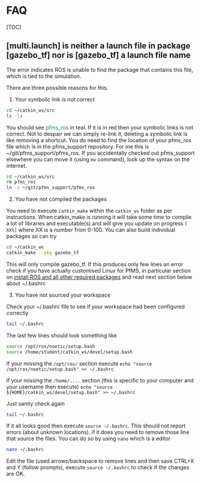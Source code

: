 

FAQ
=========================

[TOC]

## [multi.launch] is neither a launch file in package [gazebo_tf] nor is [gazebo_tf] a launch file name

The error indicates ROS is unable to find the package that contains this file, which is tied to the simulation.

There are three possible reasons for this.

1) Your symbolic link is not correct

```bash
cd ~/catkin_ws/src
ls -la 
```
You should see <span style="color:teal">pfms_ros</span> in teal. If it is in red then your symbolic links is not correct. Not to despair we can simply re-link it, deleting a symbolic link is like removing a shortcut. You do need to find the location of your pfms_ros file which is in the pfms_support repository. For me this is ~/git/pfms_support/pfms_ros. If you accidentally checked out pfms_support elsewhere you can move it (using `mv` command), look up the syntax on the internet.

```bash
cd ~/catkin_ws/src
rm pfms_ros
ln -s ~/git/pfms_support/pfms_ros 
```
2) You have not compiled the packages

You need to execute `catkin_make` within the `catkin_ws` folder as per instructions. When catkin_make is running it will take some time to compile a lot of libraries and executable(s) and will give you update on progress `[ XX%]` where XX is a number from 0-100. You can also build individual packages so can try

```bash
cd ~/catkin_ws
catkin_make --pkg gazebo_tf
```

This will only compile gazebo_tf. If this produces only few lines an error check if you have actually customised Linux for PfMS, in particular section on [install ROS and all other required packages](https://canvas.uts.edu.au/courses/26214/pages/customising-linux-install-for-pfms?wrap=1) and read next section below about ~/.bashrc

3. You have not sourced your workspace

Check your ~/.bashrc file to see if your workspace had been configured correctly

```bash
tail ~/.bashrc
```

The last few lines should look something like

```bash
source /opt/ros/noetic/setup.bash
source /home/student/catkin_ws/devel/setup.bash
```

If your missing the `/opt/ros/` section execute `echo "source /opt/ros/noetic/setup.bash" >> ~/.bashrc`

If your missing the `/home/....` section (this is specific to your computer and your username then execute) `echo "source ${HOME}/catkin_ws/devel/setup.bash" >> ~/.bashrc`

Just sanity check again

```bash
tail ~/.bashrc
```

If it all looks good then execute `source ~/.bashrc`. This should not report errors (about unknown locations). if it does you need to remove those line that source the files. You can do so by using `nano` which is a editor

```bash
nano ~/.bashrc
```

Edit the file (used arrows/backspace to remove lines and then save CTRL+X and Y (follow prompts), execute `source ~/.bashrc` to check if the changes are OK.

